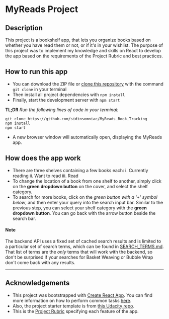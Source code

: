 # MyReads Project

## Description
This project is a bookshelf app, that lets you organize books based on whether you have read them or not, or if it's in your wishlist. The purpose of this project was to implement my knowledge and skills on React to develop the app based on the requirements of the Project Rubric and best practices.

## How to run this app

* You can download the ZIP file or [clone this repository](https://github.com/sidinsomniac/MyReads_Book_Tracking) with the command `git clone` in your terminal
* Then install all project dependencies with `npm install`
* Finally, start the development server with `npm start`

**TL;DR** _Run the following lines of code in your terminal:_
```
git clone https://github.com/sidinsomniac/MyReads_Book_Tracking
npm install
npm start
```
* A new browser window will automatically open, displaying the MyReads app.

## How does the app work

* There are three shelves containing a few books each:
i. Currently reading
ii. Want to read
iii. Read
* To change the location of a book from one shelf to another, simply click on the **green dropdown button** on the cover, and select the shelf category.
* To search for more books, click on the *green button with a '+' symbol below*, and then enter your query into the search input bar. Similar to the previous step, you can select your shelf category with the **green dropdown button**. You can go back with the arrow button beside the search bar.

#### Note
The backend API uses a fixed set of cached search results and is limited to a particular set of search terms, which can be found in [SEARCH_TERMS.md](SEARCH_TERMS.md). That list of terms are the _only_ terms that will work with the backend, so don't be surprised if your searches for Basket Weaving or Bubble Wrap don't come back with any results.

***

## Acknowledgements
* This project was bootstrapped with [Create React App](https://github.com/facebookincubator/create-react-app). You can find more information on how to perform common tasks [here](https://github.com/facebookincubator/create-react-app/blob/master/packages/react-scripts/template/README.md).  
* Also, the project starter template is from [this Udacity repo](https://github.com/udacity/reactnd-project-myreads-starter).
* This is the [Project Rubric](https://review.udacity.com/#!/rubrics/918/view) specifying each feature of the app.